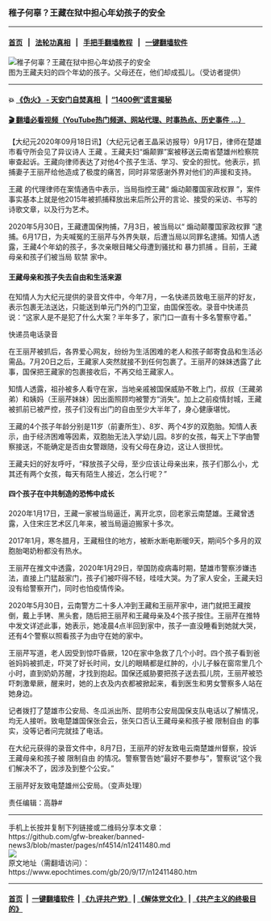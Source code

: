 ### 稚子何辜？王藏在狱中担心年幼孩子的安全
------------------------

#### [首页](https://github.com/gfw-breaker/banned-news3/blob/master/README.md) &nbsp;&nbsp;|&nbsp;&nbsp; [法轮功真相](https://github.com/begood0513/basic/blob/master/README.md)  &nbsp;&nbsp;|&nbsp;&nbsp; [手把手翻墙教程](https://github.com/gfw-breaker/guides/wiki)  &nbsp;&nbsp;|&nbsp;&nbsp; [一键翻墙软件](https://github.com/gfw-breaker/nogfw/blob/master/README.md)  



<div><img alt="稚子何辜？王藏在狱中担心年幼孩子的安全" class="attachment-djy_600_400 size-djy_600_400 wp-post-image" src="https://i.epochtimes.com/assets/uploads/2020/09/IMG_4353-600x400.jpg"/>
<div class="caption">
 图为王藏夫妇的四个年幼的孩子。父母还在，他们却成孤儿。（受访者提供）
</div></div><hr/>

#### 💥 [《伪火》 - 天安门自焚真相 ](http://158.247.195.190:10000/videos/blog/weihuo.html)&nbsp; |&nbsp; [“1400例”谎言揭秘  ](http://158.247.195.190:10000/videos/blog/jiexi1400.html)

#### [ 🎬  翻墙必看视频（YouTube热门频道、网站代理、时事热点、历史事件 ...）](https://github.com/gfw-breaker/links/blob/master/banned.md)

<div><p>
 【大纪元2020年09月18日讯】（大纪元记者王晶采访报导）9月17日，律师在楚雄市看守所会见了异议诗人
 <ok href="https://www.epochtimes.com/gb/tag/%E7%8E%8B%E8%97%8F.html">
  王藏
 </ok>
 。王藏夫妇“煽颠罪”案被移送云南省楚雄州检察院审查起诉。王藏向律师表达了对他4个孩子生活、学习、安全的担忧。他表示，抓捕妻子王丽芹给他造成了极度的痛苦，同时非常感谢外界对他们的声援和支持。
</p>
<p>
 <ok href="https://www.epochtimes.com/gb/tag/%E7%8E%8B%E8%97%8F.html">
  王藏
 </ok>
 的代理律师在案情通告中表示，当局指控王藏“
 <ok href="https://www.epochtimes.com/gb/tag/%E7%85%BD%E5%8A%A8%E9%A2%A0%E8%A6%86%E5%9B%BD%E5%AE%B6%E6%94%BF%E6%9D%83%E7%BD%AA.html">
  煽动颠覆国家政权罪
 </ok>
 ”，案件事实基本上就是他2015年被抓捕释放出来后所公开的言论、接受的采访、书写的诗歌文章，以及行为艺术。
</p>
<p>
 2020年5月30日，王藏遭国保拘捕，7月3日，被当局以“
 <ok href="https://www.epochtimes.com/gb/tag/%E7%85%BD%E5%8A%A8%E9%A2%A0%E8%A6%86%E5%9B%BD%E5%AE%B6%E6%94%BF%E6%9D%83%E7%BD%AA.html">
  煽动颠覆国家政权罪
 </ok>
 ”逮捕。6月17日，为夫喊冤的王丽芹与外界失联，后遭当局以同罪名逮捕。知情人透露，王藏4个年幼的孩子，多次亲眼目睹父母遭到骚扰和
 <ok href="https://www.epochtimes.com/gb/tag/%E6%9A%B4%E5%8A%9B%E6%8A%93%E6%8D%95.html">
  暴力抓捕
 </ok>
 。目前，王藏母亲和孩子们被当局
 <ok href="https://www.epochtimes.com/gb/tag/%E8%BD%AF%E7%A6%81.html">
  软禁
 </ok>
 家中。
</p>
<h4>
 王藏母亲和孩子失去自由和生活来源
</h4>
<p>
 在知情人为大纪元提供的录音文件中，今年7月，一名快递员致电王丽芹的好友，表示包裹无法送达，只能送到单元门外的门卫室，由国保签收。录音中快递员说：“这家人是不是犯了什么大案？半年多了，家门口一直有十多名警察守着。”
</p>
<ok href="https://i.epochtimes.com/assets/uploads/2020/09/message.wav">
 快递员电话录音
</ok>
<p>
 在王丽芹被抓后，各界爱心网友，纷纷为生活困难的老人和孩子邮寄食品和生活必需品。7月20日之后，王藏家人突然就接不到任何包裹了。王丽芹的妹妹透露了此事，国保把王藏家的包裹接收后，不再交给王藏家人。
</p>
<p>
 知情人透露，祖孙被多人看守在家，当地亲戚被国保威胁不敢上门，叔叔（王藏弟弟）和姨妈（王丽芹妹妹）因出面照顾均被警方“消失”。加上之前疫情封城，王藏被抓前已被严控，孩子们没有出门的自由至少大半年了，身心健康堪忧。
</p>
<p>
 王藏的4个孩子年龄分别是11岁（前妻所生）、8岁、两个4岁的双胞胎。知情人表示，由于经济困难等因素，双胞胎无法入学幼儿园。8岁的女孩，每天上下学由警察接送，不能确定是否由女警跟随，没有父母在身边，这让人很担忧。
</p>
<p>
 王藏夫妇的好友呼吁，“释放孩子父母，至少应该让母亲出来，孩子们那么小，尤其还有两个女孩，每天有陌生人接近，怎么行呢？”
</p>
<h4>
 四个孩子在中共制造的恐怖中成长
</h4>
<p>
 2020年1月17日，王藏一家被当局逼迁，离开北京，回老家云南楚雄。王藏曾透露，入住宋庄艺术区几年来，被当局逼迫搬家十多次。
</p>
<p>
 2017年1月，寒冬腊月，王藏租住的地方，被断水断电断暖9天，期间5个多月的双胞胎喝奶粉都没有热水。
</p>
<p>
 王丽芹在推文中透露，2020年1月29日，举国防疫病毒时期，楚雄市警察涉嫌违法，直接上门猛敲家门，孩子们被吓得不轻，哇哇大哭。为了家人安全，王藏夫妇没有给警察开门，同时也怕疫情传染。
</p>
<p>
 2020年5月30日，云南警方二十多人冲到王藏和王丽芹家中，进门就把王藏按倒，戴上手铐、黑头套，随后把王丽芹和王藏母亲及4个孩子按住。王丽芹在推特中发文详述此事，她表示，她凌晨4点半回到家中，孩子一直没睡看到她就大哭，还有4个警察以照看孩子为由守在她的家中。
</p>
<p>
 王丽芹写道，老人因受到惊吓昏厥，120在家中急救了几个小时。四个孩子看到爸爸妈妈被抓走，吓哭了好长时间，女儿的眼睛都是红肿的，小儿子躲在窗帘里几个小时，直到奶奶苏醒，才找到抱起。国保还威胁要把孩子送去孤儿院，王丽芹被恐吓刺激晕厥，醒来时，她的上衣及内衣都被掀起来，看到医生和男女警察多人站在她身边。
</p>
<p>
 记者拨打了楚雄市公安局、冬瓜派出所、昆明市公安局国保支队电话以了解情况，均无人接听。致电楚雄国保张会云，张矢口否认王藏母亲和孩子被
 <ok href="https://www.epochtimes.com/gb/tag/%E9%99%90%E5%88%B6%E8%87%AA%E7%94%B1.html">
  限制自由
 </ok>
 的事实，没等记者问完就挂了电话。
</p>
<p>
 在大纪元获得的录音文件中，8月7日，王丽芹的好友致电云南楚雄州督察，投诉王藏母亲和孩子被
 <ok href="https://www.epochtimes.com/gb/tag/%E9%99%90%E5%88%B6%E8%87%AA%E7%94%B1.html">
  限制自由
 </ok>
 的情况。警察警告她“最好不要参与”，警察说“这个我们解决不了，因涉及到整个公安。”
</p>
<ok href="https://i.epochtimes.com/assets/uploads/2020/09/message-2.wav">
 王丽芹好友致电楚雄州公安局。（变声处理）
</ok>
<p>
 责任编辑：高静#
</p>
</div>
<hr/>
手机上长按并复制下列链接或二维码分享本文章：<br/>
https://github.com/gfw-breaker/banned-news3/blob/master/pages/nf4514/n12411480.md <br/>
<a href='https://github.com/gfw-breaker/banned-news3/blob/master/pages/nf4514/n12411480.md'><img src='https://github.com/gfw-breaker/banned-news3/blob/master/pages/nf4514/n12411480.md.png'/></a> <br/>
原文地址（需翻墙访问）：https://www.epochtimes.com/gb/20/9/17/n12411480.htm


------------------------
#### [首页](https://github.com/gfw-breaker/banned-news3/blob/master/README.md) &nbsp;|&nbsp; [一键翻墙软件](https://github.com/gfw-breaker/nogfw/blob/master/README.md) &nbsp;| [《九评共产党》](https://github.com/gfw-breaker/9ping.md/blob/master/README.md#九评之一评共产党是什么) | [《解体党文化》](https://github.com/gfw-breaker/jtdwh.md/blob/master/README.md) | [《共产主义的终极目的》](https://github.com/gfw-breaker/gczydzjmd.md/blob/master/README.md)


<img src='http://gfw-breaker.win/banned-news3/pages/nf4514/n12411480.md' width='0px' height='0px'/>